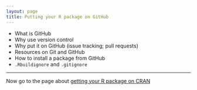 ```yaml
---
layout: page
title: Putting your R package on GitHub
---
```


- What is GitHub
- Why use version control
- Why put it on GitHub (issue tracking; pull requests)
- Resources on Git and GitHub
- How to install a package from GitHub
- `.Rbuildignore` and `.gitignore`

---

Now go to the page about [getting your R package on CRAN](pages/cran.html)
